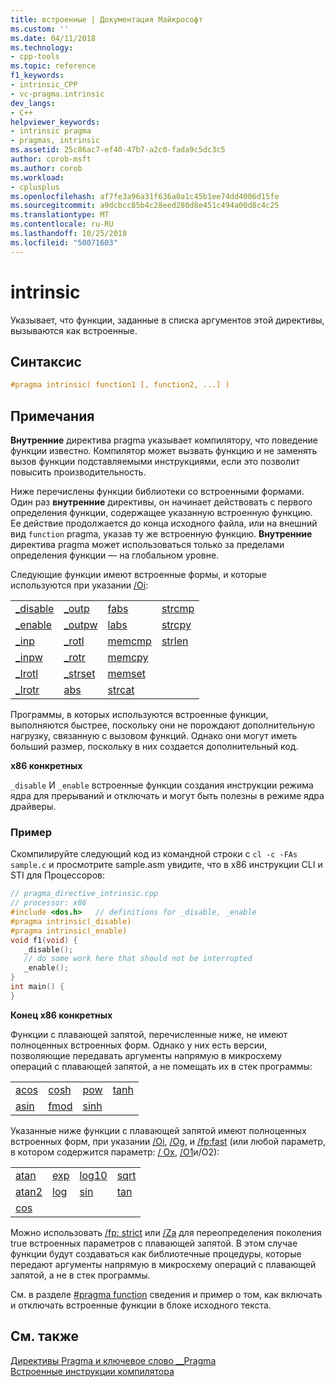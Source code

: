 ```yaml
---
title: встроенные | Документация Майкрософт
ms.custom: ''
ms.date: 04/11/2018
ms.technology:
- cpp-tools
ms.topic: reference
f1_keywords:
- intrinsic_CPP
- vc-pragma.intrinsic
dev_langs:
- C++
helpviewer_keywords:
- intrinsic pragma
- pragmas, intrinsic
ms.assetid: 25c86ac7-ef40-47b7-a2c0-fada9c5dc3c5
author: corob-msft
ms.author: corob
ms.workload:
- cplusplus
ms.openlocfilehash: af7fe3a96a31f636a0a1c45b1ee74dd4006d15fe
ms.sourcegitcommit: a9dcbcc85b4c28eed280d8e451c494a00d8c4c25
ms.translationtype: MT
ms.contentlocale: ru-RU
ms.lasthandoff: 10/25/2018
ms.locfileid: "50071603"
---
```

# <a name="intrinsic"></a>intrinsic

Указывает, что функции, заданные в списка аргументов этой директивы, вызываются как встроенные.

## <a name="syntax"></a>Синтаксис

```cpp
#pragma intrinsic( function1 [, function2, ...] )
```

## <a name="remarks"></a>Примечания

**Внутренние** директива pragma указывает компилятору, что поведение функции известно.  Компилятор может вызвать функцию и не заменять вызов функции подставляемыми инструкциями, если это позволит повысить производительность.

Ниже перечислены функции библиотеки со встроенными формами. Один раз **внутренние** директивы, он начинает действовать с первого определения функции, содержащее указанную встроенную функцию. Ее действие продолжается до конца исходного файла, или на внешний вид `function` pragma, указав ту же встроенную функцию. **Внутренние** директива pragma может использоваться только за пределами определения функции — на глобальном уровне.

Следующие функции имеют встроенные формы, и которые используются при указании [/Oi](../build/reference/oi-generate-intrinsic-functions.md):

|||||
|-|-|-|-|
|[_disable](../intrinsics/disable.md)|[_outp](../c-runtime-library/outp-outpw-outpd.md)|[fabs](../c-runtime-library/reference/fabs-fabsf-fabsl.md)|[strcmp](../c-runtime-library/reference/strcmp-wcscmp-mbscmp.md)|
|[_enable](../intrinsics/enable.md)|[_outpw](../c-runtime-library/outp-outpw-outpd.md)|[labs](../c-runtime-library/reference/abs-labs-llabs-abs64.md)|[strcpy](../c-runtime-library/reference/strcpy-wcscpy-mbscpy.md)|
|[_inp](../c-runtime-library/inp-inpw-inpd.md)|[_rotl](../c-runtime-library/reference/rotl-rotl64-rotr-rotr64.md)|[memcmp](../c-runtime-library/reference/memcmp-wmemcmp.md)|[strlen](../c-runtime-library/reference/strlen-wcslen-mbslen-mbslen-l-mbstrlen-mbstrlen-l.md)|
|[_inpw](../c-runtime-library/inp-inpw-inpd.md)|[_rotr](../c-runtime-library/reference/rotl-rotl64-rotr-rotr64.md)|[memcpy](../c-runtime-library/reference/memcpy-wmemcpy.md)||
|[_lrotl](../c-runtime-library/reference/lrotl-lrotr.md)|[_strset](../c-runtime-library/reference/strset-strset-l-wcsset-wcsset-l-mbsset-mbsset-l.md)|[memset](../c-runtime-library/reference/memset-wmemset.md)||
|[_lrotr](../c-runtime-library/reference/lrotl-lrotr.md)|[abs](../c-runtime-library/reference/abs-labs-llabs-abs64.md)|[strcat](../c-runtime-library/reference/strcat-wcscat-mbscat.md)||

Программы, в которых используются встроенные функции, выполняются быстрее, поскольку они не порождают дополнительную нагрузку, связанную с вызовом функций. Однако они могут иметь больший размер, поскольку в них создается дополнительный код.

**x86 конкретных**

`_disable` И `_enable` встроенные функции создания инструкции режима ядра для прерываний и отключать и могут быть полезны в режиме ядра драйверы.

### <a name="example"></a>Пример

Скомпилируйте следующий код из командной строки с `cl -c -FAs sample.c` и просмотрите sample.asm увидите, что в x86 инструкции CLI и STI для Процессоров:

```cpp
// pragma_directive_intrinsic.cpp
// processor: x86
#include <dos.h>   // definitions for _disable, _enable
#pragma intrinsic(_disable)
#pragma intrinsic(_enable)
void f1(void) {
   _disable();
   // do some work here that should not be interrupted
   _enable();
}
int main() {
}
```

**Конец x86 конкретных**

Функции с плавающей запятой, перечисленные ниже, не имеют полноценных встроенных форм. Однако у них есть версии, позволяющие передавать аргументы напрямую в микросхему операций с плавающей запятой, а не помещать их в стек программы:

|||||
|-|-|-|-|
|[acos](../c-runtime-library/reference/acos-acosf-acosl.md)|[cosh](../c-runtime-library/reference/cosh-coshf-coshl.md)|[pow](../c-runtime-library/reference/pow-powf-powl.md)|[tanh](../c-runtime-library/reference/tanh-tanhf-tanhl.md)|
|[asin](../c-runtime-library/reference/asin-asinf-asinl.md)|[fmod](../c-runtime-library/reference/fmod-fmodf.md)|[sinh](../c-runtime-library/reference/sinh-sinhf-sinhl.md)||

Указанные ниже функции с плавающей запятой имеют полноценных встроенных форм, при указании [/Oi](../build/reference/oi-generate-intrinsic-functions.md), [/Og](../build/reference/og-global-optimizations.md), и [/fp:fast](../build/reference/fp-specify-floating-point-behavior.md) (или любой параметр, в котором содержится параметр: [/ Ox](../build/reference/ox-full-optimization.md), [/O1](../build/reference/o1-o2-minimize-size-maximize-speed.md)и/O2):

|||||
|-|-|-|-|
|[atan](../c-runtime-library/reference/atan-atanf-atanl-atan2-atan2f-atan2l.md)|[exp](../c-runtime-library/reference/exp-expf.md)|[log10](../c-runtime-library/reference/log-logf-log10-log10f.md)|[sqrt](../c-runtime-library/reference/sqrt-sqrtf-sqrtl.md)|
|[atan2](../c-runtime-library/reference/atan-atanf-atanl-atan2-atan2f-atan2l.md)|[log](../c-runtime-library/reference/log-logf-log10-log10f.md)|[sin](../c-runtime-library/reference/sin-sinf-sinl.md)|[tan](../c-runtime-library/reference/tan-tanf-tanl.md)|
|[cos](../c-runtime-library/reference/cos-cosf-cosl.md)||||

Можно использовать [/fp: strict](../build/reference/fp-specify-floating-point-behavior.md) или [/Za](../build/reference/za-ze-disable-language-extensions.md) для переопределения поколения true встроенных параметров с плавающей запятой. В этом случае функции будут создаваться как библиотечные процедуры, которые передают аргументы напрямую в микросхему операций с плавающей запятой, а не в стек программы.

См. в разделе [#pragma function](../preprocessor/function-c-cpp.md) сведения и пример о том, как включать и отключать встроенные функции в блоке исходного текста.

## <a name="see-also"></a>См. также

[Директивы Pragma и ключевое слово __Pragma](../preprocessor/pragma-directives-and-the-pragma-keyword.md)<br/>
[Встроенные инструкции компилятора](../intrinsics/compiler-intrinsics.md)